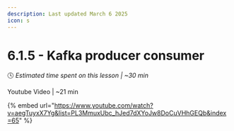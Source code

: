 ```yaml
---
description: Last updated March 6 2025
icon: s
---
```


# 6.1.5 - Kafka producer consumer

:clock4:  _Estimated time spent on this lesson | \~30 min_

Youtube Video | \~21 min

{% embed url="https://www.youtube.com/watch?v=aegTuyxX7Yg&list=PL3MmuxUbc_hJed7dXYoJw8DoCuVHhGEQb&index=65" %}


